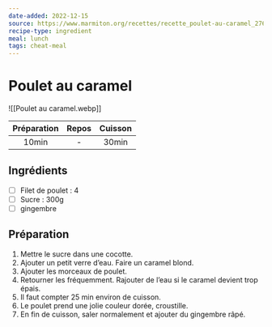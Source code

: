 ```yaml
---
date-added: 2022-12-15
source: https://www.marmiton.org/recettes/recette_poulet-au-caramel_27690.aspx
recipe-type: ingredient
meal: lunch
tags: cheat-meal
---
```


# Poulet au caramel

![[Poulet au caramel.webp]]

| Préparation | Repos | Cuisson |
|:-----------:|:-----:|:-------:|
|    10min    |   -   |  30min  |

## Ingrédients

- [ ] Filet de poulet : 4
- [ ] Sucre : 300g
- [ ] gingembre

## Préparation

1. Mettre le sucre dans une cocotte.
2. Ajouter un petit verre d’eau. Faire un caramel blond.
3. Ajouter les morceaux de poulet.
4. Retourner les fréquemment. Rajouter de l’eau si le caramel devient trop épais.
5. Il faut compter 25 min environ de cuisson.
6. Le poulet prend une jolie couleur dorée, croustille.
7. En fin de cuisson, saler normalement et ajouter du gingembre râpé.
